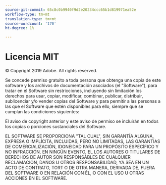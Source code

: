 ```yaml
---
source-git-commit: 65c8c0b9940f9d2e20234ccc65b1d819971ea52e
workflow-type: tm+mt
translation-type: tm+mt
source-wordcount: '170'
ht-degree: 1%

---
```

# Licencia MIT

© Copyright 2019 Adobe. All rights reserved.

Se concede permiso gratuito a toda persona que obtenga una copia
de este software y los archivos de documentación asociados (el &quot;Software&quot;), para tratar
en el Software sin restricciones, incluyendo sin limitación los derechos
para usar, copiar, modificar, combinar, publicar, distribuir, sublicenciar y/o vender
copias del Software y para permitir a las personas a las que el Software
que estén disponibles para ello, siempre que se cumplan las condiciones siguientes:

El aviso de copyright anterior y este aviso de permiso se incluirán en todos los
copias o porciones sustanciales del Software.

EL SOFTWARE SE PROPORCIONA &quot;TAL CUAL&quot;, SIN GARANTÍA ALGUNA, EXPRESA O
IMPLÍCITA, INCLUIDAS, PERO NO LIMITADAS, LAS GARANTÍAS DE COMERCIALIZACIÓN,
IDONEIDAD PARA UN PROPÓSITO ESPECÍFICO Y NO INFRACCIÓN. EN NINGÚN EVENTO, EL
LOS AUTORES O TITULARES DE DERECHOS DE AUTOR SON RESPONSABLES DE CUALQUIER RECLAMACIÓN, DAÑOS U OTROS
RESPONSABILIDAD, YA SEA EN UN ACTO DE CONTRATO, TORT O DE OTRA MANERA, DERIVADA DE,
FUERA DEL SOFTWARE O EN RELACIÓN CON ÉL, O CON EL USO U OTRAS ACCIONES EN EL
SOFTWARE.
